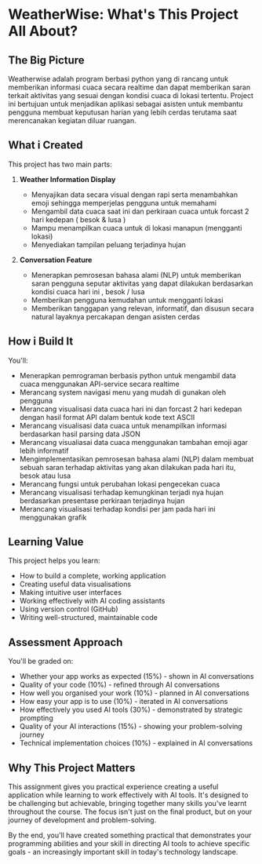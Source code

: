 # WeatherWise: What's This Project All About?

## The Big Picture

Weatherwise adalah program berbasi python yang di rancang untuk memberikan informasi cuaca secara realtime dan dapat memberikan saran terkait aktivitas yang sesuai dengan kondisi cuaca di lokasi tertentu. Project ini bertujuan untuk menjadikan aplikasi sebagai asisten untuk membantu pengguna membuat keputusan harian yang lebih cerdas terutama saat merencanakan kegiatan diluar ruangan.

## What i Created

This project has two main parts:

1. **Weather Information Display**
   - Menyajikan data secara visual dengan rapi serta menambahkan emoji sehingga memperjelas pengguna untuk memahami
   - Mengambil data cuaca saat ini dan perkiraan cuaca untuk forcast 2 hari kedepan ( besok & lusa )
   - Mampu menampilkan cuaca untuk di lokasi manapun (mengganti lokasi)
   - Menyediakan tampilan peluang terjadinya hujan
      
2. **Conversation Feature**
   - Menerapkan pemrosesan bahasa alami (NLP) untuk memberikan saran pengguna seputar aktivitas yang dapat dilakukan berdasarkan kondisi cuaca hari ini , besok / lusa
   - Memberikan pengguna kemudahan untuk mengganti lokasi
   - Memberikan tanggapan yang relevan, informatif, dan disusun secara natural layaknya percakapan dengan asisten cerdas

## How i Build It

You'll:
- Menerapkan pemrograman berbasis python untuk mengambil data cuaca menggunakan API-service secara realtime 
- Merancang system navigasi menu yang mudah di gunakan oleh pengguna
- Merancang visualisasi data cuaca hari ini dan forcast 2 hari kedepan dengan hasil format API dalam bentuk kode text ASCII
- Merancang visualisasi data cuaca untuk menampilkan informasi berdasarkan hasil parsing data JSON
- Merancang visualiasai data cuaca menggunakan tambahan emoji agar lebih informatif
- Mengimplementasikan pemrosesan bahasa alami (NLP) dalam membuat sebuah saran terhadap aktivitas yang akan dilakukan pada hari itu, besok atau lusa
- Merancang fungsi untuk perubahan lokasi pengecekan cuaca
- Merancang visualisasi terhadap kemungkinan terjadi nya hujan berdasarkan presentase perkiraan terjadinya hujan
- Merancang visualisasi terhadap kondisi per jam pada hari ini menggunakan grafik

## Learning Value

This project helps you learn:
- How to build a complete, working application
- Creating useful data visualisations
- Making intuitive user interfaces
- Working effectively with AI coding assistants
- Using version control (GitHub)
- Writing well-structured, maintainable code

## Assessment Approach

You'll be graded on:
- Whether your app works as expected (15%) - shown in AI conversations
- Quality of your code (10%) - refined through AI conversations
- How well you organised your work (10%) - planned in AI conversations
- How easy your app is to use (10%) - iterated in AI conversations
- How effectively you used AI tools (30%) - demonstrated by strategic prompting
- Quality of your AI interactions (15%) - showing your problem-solving journey
- Technical implementation choices (10%) - explained in AI conversations

## Why This Project Matters

This assignment gives you practical experience creating a useful application while learning to work effectively with AI tools. It's designed to be challenging but achievable, bringing together many skills you've learnt throughout the course. The focus isn't just on the final product, but on your journey of development and problem-solving.

By the end, you'll have created something practical that demonstrates your programming abilities and your skill in directing AI tools to achieve specific goals - an increasingly important skill in today's technology landscape.
